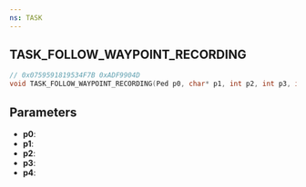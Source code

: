 ```yaml
---
ns: TASK
---
```

## TASK_FOLLOW_WAYPOINT_RECORDING

```c
// 0x0759591819534F7B 0xADF9904D
void TASK_FOLLOW_WAYPOINT_RECORDING(Ped p0, char* p1, int p2, int p3, int p4);
```


## Parameters
* **p0**: 
* **p1**: 
* **p2**: 
* **p3**: 
* **p4**: 

